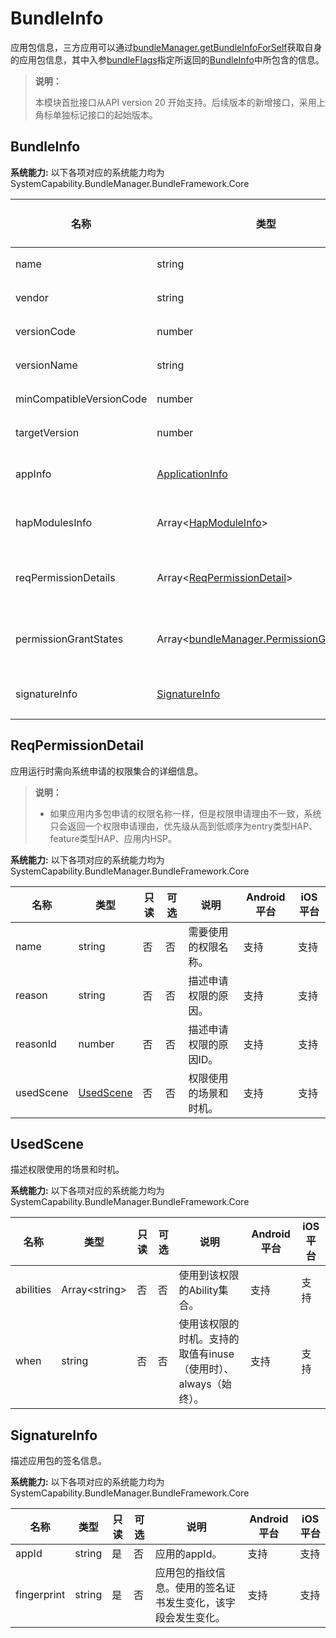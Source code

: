 # BundleInfo

应用包信息，三方应用可以通过[bundleManager.getBundleInfoForSelf](js-apis-bundleManager.md#bundlemanagergetbundleinfoforself)获取自身的应用包信息，其中入参[bundleFlags](js-apis-bundleManager.md#bundleflag)指定所返回的[BundleInfo](js-apis-bundleManager-bundleInfo.md)中所包含的信息。

> **说明：**
>
> 本模块首批接口从API version 20 开始支持。后续版本的新增接口，采用上角标单独标记接口的起始版本。

## BundleInfo

 **系统能力:** 以下各项对应的系统能力均为SystemCapability.BundleManager.BundleFramework.Core

| 名称                              | 类型                                                         | 只读 | 可选 | 说明                                                         | Android平台                                           | iOS平台                                                    |
| --------------------------------- | ------------------------------------------------------------ | ---- | ---- | ------------------------------------------------------------ | ------------------------------------------------------------ | ------------------------------------------------------------ |
| name                              | string                                                       | 是   | 否   | 应用包的名称。 | 支持 | 支持 |
| vendor                            | string                                                       | 是   | 否   | 应用包的供应商。 | 支持 | 支持 |
| versionCode                       | number                                                       | 是   | 否   | 应用包的版本号。 | 支持 | 支持 |
| versionName                       | string                                                       | 是   | 否   | 应用包的版本文本描述信息。 | 支持 | 支持 |
| minCompatibleVersionCode          | number                                                       | 是   | 否   | 分布式场景下的应用包兼容的最低版本。 | 支持 | 支持 |
| targetVersion                     | number                                                       | 是   | 否   | 该标签标识应用运行目标版本。 | 支持 | 支持 |
| appInfo                           | [ApplicationInfo](js-apis-bundleManager-applicationInfo.md)         | 是   | 否   | 应用程序的配置信息，通过调用[getBundleInfoForSelf](js-apis-bundleManager.md#bundlemanagergetbundleinfoforself)接口，bundleFlags参数传入GET_BUNDLE_INFO_WITH_APPLICATION获取。 | 支持 | 支持 |
| hapModulesInfo                    | Array\<[HapModuleInfo](js-apis-bundleManager-hapModuleInfo.md)>     | 是   | 否   | 模块的配置信息，通过调用[getBundleInfoForSelf](js-apis-bundleManager.md#bundlemanagergetbundleinfoforself)接口，bundleFlags参数传入GET_BUNDLE_INFO_WITH_HAP_MODULE获取。 | 支持 | 支持 |
| reqPermissionDetails     | Array\<[ReqPermissionDetail](#reqpermissiondetail)>   | 是   | 否   | 应用运行时需向系统申请的权限集合的详细信息，通过调用[getBundleInfoForSelf](js-apis-bundleManager.md#bundlemanagergetbundleinfoforself)接口，bundleFlags参数传入GET_BUNDLE_INFO_WITH_REQUESTED_PERMISSION获取。 | 支持 | 支持 |
| permissionGrantStates        | Array\<[bundleManager.PermissionGrantState](js-apis-bundleManager.md#permissiongrantstate)> | 是   | 否   | 申请权限的授予状态，通过调用[getBundleInfoForSelf](js-apis-bundleManager.md#bundlemanagergetbundleinfoforself)接口，bundleFlags参数传入GET_BUNDLE_INFO_WITH_REQUESTED_PERMISSION获取。 | 支持 | 支持 |
| signatureInfo          | [SignatureInfo](#signatureinfo)                                          | 是   | 否   | 应用包的签名信息，通过调用[getBundleInfoForSelf](js-apis-bundleManager.md#bundlemanagergetbundleinfoforself)接口，bundleFlags参数传入GET_BUNDLE_INFO_WITH_SIGNATURE_INFO获取。 | 支持 | 支持 |


## ReqPermissionDetail

应用运行时需向系统申请的权限集合的详细信息。
> **说明：**
>
> - 如果应用内多包申请的权限名称一样，但是权限申请理由不一致，系统只会返回一个权限申请理由，优先级从高到低顺序为entry类型HAP、feature类型HAP、应用内HSP。

 **系统能力:** 以下各项对应的系统能力均为SystemCapability.BundleManager.BundleFramework.Core

| 名称                  | 类型                    | 只读 | 可选 | 说明                 | Android平台        | iOS平台            |
| --------------------- | ----------------------- | ---- | ---- | --------------------- | --------------------- | --------------------- |
| name                  | string                  | 否   | 否   | 需要使用的权限名称。   | 支持 | 支持 |
| reason                | string                  | 否   | 否   | 描述申请权限的原因。  | 支持 | 支持 |
| reasonId              | number                  | 否   | 否  | 描述申请权限的原因ID。 | 支持 | 支持 |
| usedScene             | [UsedScene](#usedscene) | 否   | 否   | 权限使用的场景和时机。 | 支持 | 支持 |

## UsedScene

描述权限使用的场景和时机。

 **系统能力:** 以下各项对应的系统能力均为SystemCapability.BundleManager.BundleFramework.Core

| 名称      | 类型           | 只读 | 可选 | 说明                        | Android平台          | iOS平台                   |
| --------- | -------------- | ---- | ---- | --------------------------- | --------------------------- | --------------------------- |
| abilities | Array\<string> | 否   | 否   | 使用到该权限的Ability集合。   | 支持 | 支持 |
| when      | string         | 否   | 否   | 使用该权限的时机。支持的取值有inuse（使用时）、always（始终）。          | 支持        | 支持        |

## SignatureInfo

描述应用包的签名信息。

 **系统能力:** 以下各项对应的系统能力均为SystemCapability.BundleManager.BundleFramework.Core

| 名称      | 类型           | 只读 | 可选 | 说明                        | Android平台               | iOS平台                   |
| --------- | -------------- | ---- | ---- | --------------------------- | --------------------------- | --------------------------- |
| appId     | string         | 是   | 否   | 应用的appId。                 | 支持               | 支持               |
|fingerprint| string         | 是   | 否   | 应用包的指纹信息。使用的签名证书发生变化，该字段会发生变化。            | 支持          | 支持          |
